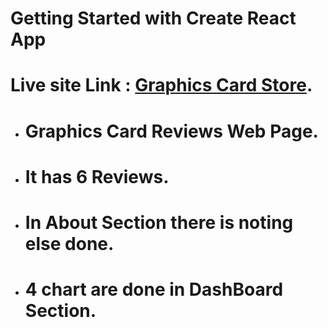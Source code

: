 # Getting Started with Create React App

# Live site Link : [Graphics Card Store](https://benevolent-marshmallow-06873a.netlify.app/).

- # Graphics Card Reviews Web Page.
- # It has 6 Reviews.
- # In About Section there is noting else done.
- # 4 chart are done in DashBoard Section.

